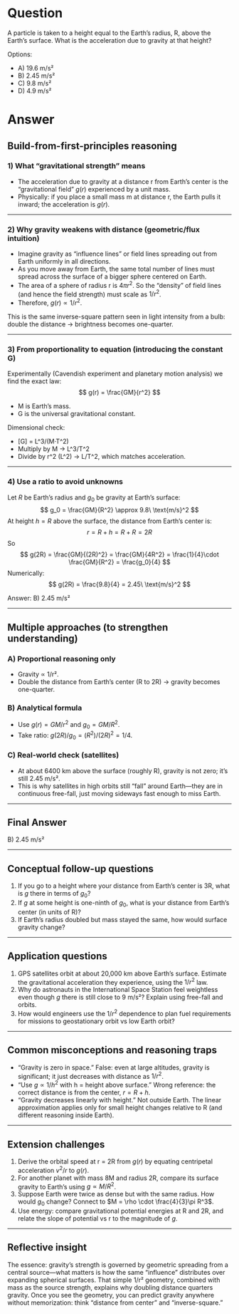 # Question
A particle is taken to a height equal to the Earth’s radius, R, above the Earth’s surface. What is the acceleration due to gravity at that height?

Options:
- A) 19.6 m/s²
- B) 2.45 m/s²
- C) 9.8 m/s²
- D) 4.9 m/s²

# Answer

## Build-from-first-principles reasoning

### 1) What “gravitational strength” means
- The acceleration due to gravity at a distance r from Earth’s center is the “gravitational field” $g(r)$ experienced by a unit mass.
- Physically: if you place a small mass m at distance r, the Earth pulls it inward; the acceleration is $g(r)$.

---

### 2) Why gravity weakens with distance (geometric/flux intuition)
- Imagine gravity as “influence lines” or field lines spreading out from Earth uniformly in all directions.
- As you move away from Earth, the same total number of lines must spread across the surface of a bigger sphere centered on Earth.
- The area of a sphere of radius r is $4\pi r^2$. So the “density” of field lines (and hence the field strength) must scale as $1/r^2$.
- Therefore, $g(r) \propto 1/r^2$.

This is the same inverse-square pattern seen in light intensity from a bulb: double the distance → brightness becomes one-quarter.

---

### 3) From proportionality to equation (introducing the constant G)
Experimentally (Cavendish experiment and planetary motion analysis) we find the exact law:
$$
g(r) = \frac{GM}{r^2}
$$
- M is Earth’s mass.
- G is the universal gravitational constant.

Dimensional check:
- [G] = L^3/(M·T^2)
- Multiply by M → L^3/T^2
- Divide by r^2 (L^2) → L/T^2, which matches acceleration.

---

### 4) Use a ratio to avoid unknowns
Let $R$ be Earth’s radius and $g_0$ be gravity at Earth’s surface:
$$
g_0 = \frac{GM}{R^2} \approx 9.8\ \text{m/s}^2
$$
At height $h = R$ above the surface, the distance from Earth’s center is:
$$
r = R + h = R + R = 2R
$$
So
$$
g(2R) = \frac{GM}{(2R)^2} = \frac{GM}{4R^2} = \frac{1}{4}\cdot \frac{GM}{R^2} = \frac{g_0}{4}
$$
Numerically:
$$
g(2R) = \frac{9.8}{4} = 2.45\ \text{m/s}^2
$$

Answer: B) 2.45 m/s²

---

## Multiple approaches (to strengthen understanding)

### A) Proportional reasoning only
- Gravity ∝ 1/r².
- Double the distance from Earth’s center (R to 2R) → gravity becomes one-quarter.

### B) Analytical formula
- Use $g(r) = GM/r^2$ and $g_0 = GM/R^2$.
- Take ratio: $g(2R)/g_0 = (R^2)/(2R)^2 = 1/4$.

### C) Real-world check (satellites)
- At about 6400 km above the surface (roughly R), gravity is not zero; it’s still 2.45 m/s².
- This is why satellites in high orbits still “fall” around Earth—they are in continuous free-fall, just moving sideways fast enough to miss Earth.

---

## Final Answer
B) 2.45 m/s²

---

## Conceptual follow-up questions
1) If you go to a height where your distance from Earth’s center is 3R, what is $g$ there in terms of $g_0$?  
2) If $g$ at some height is one-ninth of $g_0$, what is your distance from Earth’s center (in units of R)?  
3) If Earth’s radius doubled but mass stayed the same, how would surface gravity change?

---

## Application questions
1) GPS satellites orbit at about 20,000 km above Earth’s surface. Estimate the gravitational acceleration they experience, using the $1/r^2$ law.  
2) Why do astronauts in the International Space Station feel weightless even though $g$ there is still close to 9 m/s²? Explain using free-fall and orbits.  
3) How would engineers use the $1/r^2$ dependence to plan fuel requirements for missions to geostationary orbit vs low Earth orbit?

---

## Common misconceptions and reasoning traps
- “Gravity is zero in space.” False: even at large altitudes, gravity is significant; it just decreases with distance as $1/r^2$.  
- “Use $g \propto 1/h^2$ with h = height above surface.” Wrong reference: the correct distance is from the center, $r = R + h$.  
- “Gravity decreases linearly with height.” Not outside Earth. The linear approximation applies only for small height changes relative to R (and different reasoning inside Earth).

---

## Extension challenges
1) Derive the orbital speed at r = 2R from $g(r)$ by equating centripetal acceleration $v^2/r$ to $g(r)$.  
2) For another planet with mass 8M and radius 2R, compare its surface gravity to Earth’s using $g \propto M/R^2$.  
3) Suppose Earth were twice as dense but with the same radius. How would $g_0$ change? Connect to $M = \rho \cdot \frac{4}{3}\pi R^3$.  
4) Use energy: compare gravitational potential energies at R and 2R, and relate the slope of potential vs r to the magnitude of $g$.

---

## Reflective insight
The essence: gravity’s strength is governed by geometric spreading from a central source—what matters is how the same “influence” distributes over expanding spherical surfaces. That simple 1/r² geometry, combined with mass as the source strength, explains why doubling distance quarters gravity. Once you see the geometry, you can predict gravity anywhere without memorization: think “distance from center” and “inverse-square.”
